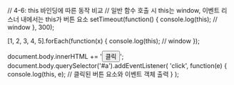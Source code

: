 // 4-6: this 바인딩에 따른 동작 비교
// 일반 함수 호출 시 this는 window, 이벤트 리스너 내에서는 this가 버튼 요소
setTimeout(function() {
  console.log(this); // window
}, 300);

[1, 2, 3, 4, 5].forEach(function(x) {
  console.log(this); // window
});

document.body.innerHTML += '<button id="a">클릭</button>';
document.body.querySelector('#a').addEventListener(
  'click',
  function(e) {
    console.log(this, e); // 클릭된 버튼 요소와 이벤트 객체 출력
  }
);
